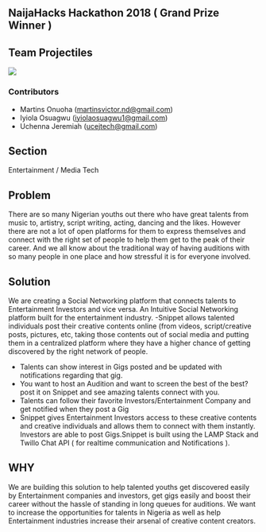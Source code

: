 
## NaijaHacks Hackathon 2018 ( Grand Prize Winner )
## Team Projectiles

<img src="https://scontent-los2-1.xx.fbcdn.net/v/t1.0-9/47112787_346476449480203_4598668148646871040_n.png?_nc_cat=106&_nc_ht=scontent-los2-1.xx&oh=f483373578346c185fef11388108272a&oe=5C719716" />

### Contributors

- Martins Onuoha (martinsvictor.nd@gmail.com)
- Iyiola Osuagwu (iyiolaosuagwu1@gmail.com)
- Uchenna Jeremiah (ucejtech@gmail.com)

## Section
Entertainment / Media Tech

## Problem

There are so many Nigerian youths out there who have great talents from music to, artistry, script writing, acting, dancing and the likes. However there are not a lot of open platforms for them to express themselves and connect with the right set of people to help them get to the peak of their career. And we all know about the traditional way of having auditions with so many people in one place and how stressful it is for everyone involved.

## Solution
We are creating a Social Networking platform that connects talents to Entertainment Investors and vice versa.
 An Intuitive Social Networking platform built for the entertainment industry.
-Snippet allows talented individuals post their creative contents online (from videos, script/creative posts, pictures, etc, taking those contents out of social media and putting them in a centralized platform where they have a higher chance of getting discovered by the right network of people.
- Talents can show interest in Gigs posted and be updated with notifications regarding that gig.
- You want to host an Audition and want to screen the best of the best? post it on Snippet and see amazing talents connect with you.
- Talents can follow their favorite Investors/Entertainment Company and get notified when they post a Gig
- Snippet gives Entertainment Investors access to these creative contents and creative individuals and allows them to connect with them instantly. Investors are able to post Gigs.Snippet is built using the LAMP Stack and Twillo Chat API ( for realtime communication and Notifications ).

## WHY

We are building this solution to help talented youths get discovered easily by Entertainment companies and investors, get gigs easily and boost their career without the hassle of standing in long queues for auditions.
We want to increase the opportunities for talents in Nigeria as well as help Entertainment industries increase their arsenal of creative content creators.

